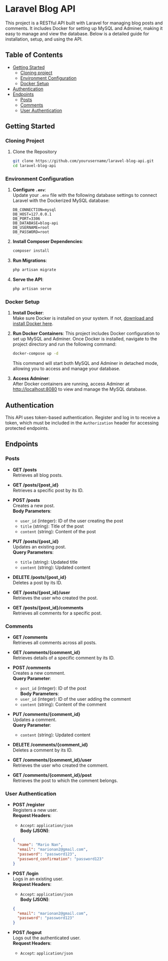 # Laravel Blog API

This project is a RESTful API built with Laravel for managing blog posts and comments. It includes Docker for setting up MySQL and Adminer, making it easy to manage and view the database. Below is a detailed guide for installation, setup, and using the API.

## Table of Contents

- [Getting Started](#getting-started)
  - [Cloning project](#cloning-project)
  - [Environment Configuration](#environment-configuration)
  - [Docker Setup](#docker-setup)
- [Authentication](#authentication)
- [Endpoints](#endpoints)
  - [Posts](#posts)
  - [Comments](#comments)
  - [User Authentication](#user-authentication)


## Getting Started

### Cloning Project
1. Clone the Repository

    ```bash
    git clone https://github.com/yourusername/laravel-blog-api.git
    cd laravel-blog-api
    ```

### Environment Configuration

1. **Configure `.env`**:  
   Update your `.env` file with the following database settings to connect Laravel with the Dockerized MySQL database:

   ```plaintext
   DB_CONNECTION=mysql
   DB_HOST=127.0.0.1
   DB_PORT=3306
   DB_DATABASE=blog-api
   DB_USERNAME=root
   DB_PASSWORD=root
   ```

2. **Install Composer Dependencies**:
   ```bash
   composer install
   ```

3. **Run Migrations**:
   ```bash
   php artisan migrate
   ```

4. **Serve the API**:
   ```bash
   php artisan serve
   ```

### Docker Setup

1. **Install Docker**:  
   Make sure Docker is installed on your system. If not, [download and install Docker here](https://www.docker.com/products/docker-desktop).

2. **Run Docker Containers**:
   This project includes Docker configuration to set up MySQL and Adminer. Once Docker is installed, navigate to the project directory and run the following command:

   ```bash
   docker-compose up -d
   ```

   This command will start both MySQL and Adminer in detached mode, allowing you to access and manage your database.

3. **Access Adminer**:  
   After Docker containers are running, access Adminer at [http://localhost:8080](http://localhost:8080) to view and manage the MySQL database.

## Authentication

This API uses token-based authentication. Register and log in to receive a token, which must be included in the `Authorization` header for accessing protected endpoints.

## Endpoints

### Posts

- **GET /posts**  
  Retrieves all blog posts.

- **GET /posts/{post_id}**  
  Retrieves a specific post by its ID.

- **POST /posts**  
  Creates a new post.  
  **Body Parameters**:
  - `user_id` (integer): ID of the user creating the post
  - `title` (string): Title of the post
  - `content` (string): Content of the post

- **PUT /posts/{post_id}**  
  Updates an existing post.  
  **Query Parameters**:
  - `title` (string): Updated title
  - `content` (string): Updated content

- **DELETE /posts/{post_id}**  
  Deletes a post by its ID.

- **GET /posts/{post_id}/user**  
  Retrieves the user who created the post.

- **GET /posts/{post_id}/comments**  
  Retrieves all comments for a specific post.

### Comments

- **GET /comments**  
  Retrieves all comments across all posts.

- **GET /comments/{comment_id}**  
  Retrieves details of a specific comment by its ID.

- **POST /comments**  
  Creates a new comment.  
  **Query Parameter**:
  - `post_id` (integer): ID of the post  
  **Body Parameters**:
  - `user_id` (integer): ID of the user adding the comment
  - `content` (string): Content of the comment

- **PUT /comments/{comment_id}**  
  Updates a comment.  
  **Query Parameter**:
  - `content` (string): Updated content

- **DELETE /comments/{comment_id}**  
  Deletes a comment by its ID.

- **GET /comments/{comment_id}/user**  
  Retrieves the user who created the comment.

- **GET /comments/{comment_id}/post**  
  Retrieves the post to which the comment belongs.

### User Authentication

- **POST /register**  
  Registers a new user.  
  **Request Headers**:
  - `Accept`: `application/json`  
  **Body (JSON)**:
  ```json
  {
    "name": "Mario Nan",
    "email": "marionan2@gmail.com",
    "password": "password123",
    "password_confirmation": "password123"
  }
  ```

- **POST /login**  
  Logs in an existing user.  
  **Request Headers**:
  - `Accept`: `application/json`  
  **Body (JSON)**:
  ```json
  {
    "email": "marionan2@gmail.com",
    "password": "password123"
  }
  ```

- **POST /logout**  
  Logs out the authenticated user.  
  **Request Headers**:
  - `Accept`: `application/json`  


